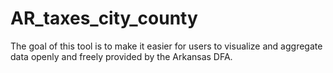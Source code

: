 # AR_taxes_city_county
The goal of this tool is to make it easier for users to visualize and aggregate data openly and freely provided by the Arkansas DFA. 
